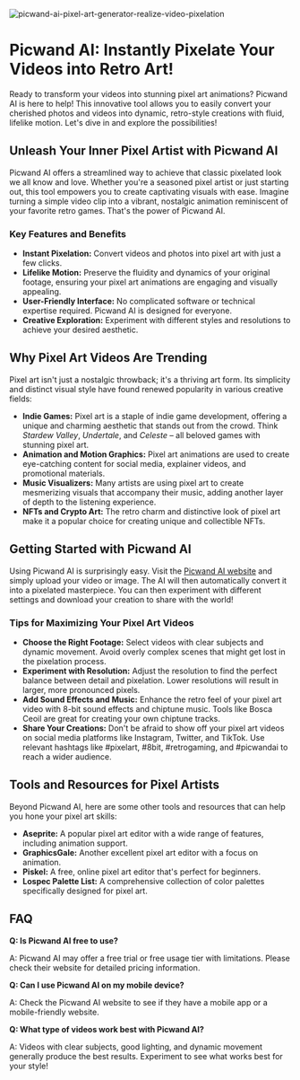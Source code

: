 ![picwand-ai-pixel-art-generator-realize-video-pixelation](https://images.pexels.com/photos/18069362/pexels-photo-18069362.png?auto=compress&cs=tinysrgb&fit=crop&h=627&w=1200)

# Picwand AI: Instantly Pixelate Your Videos into Retro Art!

Ready to transform your videos into stunning pixel art animations? Picwand AI is here to help! This innovative tool allows you to easily convert your cherished photos and videos into dynamic, retro-style creations with fluid, lifelike motion. Let's dive in and explore the possibilities!

## Unleash Your Inner Pixel Artist with Picwand AI

Picwand AI offers a streamlined way to achieve that classic pixelated look we all know and love. Whether you're a seasoned pixel artist or just starting out, this tool empowers you to create captivating visuals with ease. Imagine turning a simple video clip into a vibrant, nostalgic animation reminiscent of your favorite retro games. That's the power of Picwand AI.

### Key Features and Benefits

*   **Instant Pixelation:** Convert videos and photos into pixel art with just a few clicks.
*   **Lifelike Motion:** Preserve the fluidity and dynamics of your original footage, ensuring your pixel art animations are engaging and visually appealing.
*   **User-Friendly Interface:** No complicated software or technical expertise required. Picwand AI is designed for everyone.
*   **Creative Exploration:** Experiment with different styles and resolutions to achieve your desired aesthetic.

## Why Pixel Art Videos Are Trending

Pixel art isn't just a nostalgic throwback; it's a thriving art form. Its simplicity and distinct visual style have found renewed popularity in various creative fields:

*   **Indie Games:** Pixel art is a staple of indie game development, offering a unique and charming aesthetic that stands out from the crowd. Think *Stardew Valley*, *Undertale*, and *Celeste* – all beloved games with stunning pixel art.
*   **Animation and Motion Graphics:** Pixel art animations are used to create eye-catching content for social media, explainer videos, and promotional materials.
*   **Music Visualizers:** Many artists are using pixel art to create mesmerizing visuals that accompany their music, adding another layer of depth to the listening experience.
*   **NFTs and Crypto Art:** The retro charm and distinctive look of pixel art make it a popular choice for creating unique and collectible NFTs.

## Getting Started with Picwand AI

Using Picwand AI is surprisingly easy. Visit the [Picwand AI website](https://www.picwand.ai/video/ai-pixel-art-video-effect/) and simply upload your video or image. The AI will then automatically convert it into a pixelated masterpiece. You can then experiment with different settings and download your creation to share with the world!

### Tips for Maximizing Your Pixel Art Videos

*   **Choose the Right Footage:** Select videos with clear subjects and dynamic movement. Avoid overly complex scenes that might get lost in the pixelation process.
*   **Experiment with Resolution:** Adjust the resolution to find the perfect balance between detail and pixelation. Lower resolutions will result in larger, more pronounced pixels.
*   **Add Sound Effects and Music:** Enhance the retro feel of your pixel art video with 8-bit sound effects and chiptune music. Tools like Bosca Ceoil are great for creating your own chiptune tracks.
*   **Share Your Creations:** Don't be afraid to show off your pixel art videos on social media platforms like Instagram, Twitter, and TikTok. Use relevant hashtags like #pixelart, #8bit, #retrogaming, and #picwandai to reach a wider audience.

## Tools and Resources for Pixel Artists

Beyond Picwand AI, here are some other tools and resources that can help you hone your pixel art skills:

*   **Aseprite:** A popular pixel art editor with a wide range of features, including animation support.
*   **GraphicsGale:** Another excellent pixel art editor with a focus on animation.
*   **Piskel:** A free, online pixel art editor that's perfect for beginners.
*   **Lospec Palette List:** A comprehensive collection of color palettes specifically designed for pixel art.

## FAQ

**Q: Is Picwand AI free to use?**

A: Picwand AI may offer a free trial or free usage tier with limitations. Please check their website for detailed pricing information.

**Q: Can I use Picwand AI on my mobile device?**

A: Check the Picwand AI website to see if they have a mobile app or a mobile-friendly website.

**Q: What type of videos work best with Picwand AI?**

A: Videos with clear subjects, good lighting, and dynamic movement generally produce the best results. Experiment to see what works best for your style!

